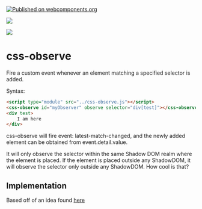 [![Published on webcomponents.org](https://img.shields.io/badge/webcomponents.org-published-blue.svg)](https://www.webcomponents.org/element/css-observe)

<a href="https://nodei.co/npm/css-observe/"><img src="https://nodei.co/npm/css-observe.png"></a>

<img src="http://img.badgesize.io/https://cdn.jsdelivr.net/npm/css-observe@0.0.8/dist/css-observe.iife.min.js?compression=gzip">

# css-observe
Fire a custom event whenever an element matching a specified selector is added.

Syntax:

```html
<script type="module" src="../css-observe.js"></script>
<css-observe id="myObserver" observe selector="div[test]"></css-observe>
<div test>
    I am here
</div>
```

css-observe will fire event: latest-match-changed, and the newly added element can be obtained from event.detail.value.

It will only observe the selector within the same Shadow DOM realm where the element is placed.  If the element is placed outside any ShadowDOM, it will observe the selector only outside any ShadowDOM.  How cool is that?

## Implementation 

Based off of an idea found [here](https://davidwalsh.name/detect-node-insertion)

<!--
```
<custom-element-demo>
  <template>
    <div>
        <script async type="module" src="https://cdn.jsdelivr.net/npm/p-d.p-u@0.0.88/dist/p-all.iife.js"></script>
        <script type="module" src="https://cdn.jsdelivr.net/npm/css-observe@0.0.6/dist/css-observe.iife.js"></script>
        <css-observe disabled id="myObserver" observe selector="div[test]"></css-observe>
        <p-d on="latest-match-changed" prop="innerText" val="detail.value.dataset.message" skip-init></p-d>
        <div></div>
        <hr>
        <div test data-message="hello">
            I am here
        </div>
    </div>
  </template>
</custom-element-demo>
```
-->

